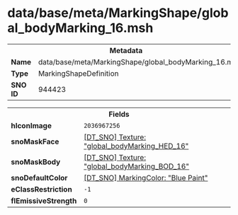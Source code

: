 <h1>data/base/meta/MarkingShape/global_bodyMarking_16.msh</h1><table><tr><th colspan="100%">Metadata</th></tr><tr><td><b>Name</b></td><td>data/base/meta/MarkingShape/global_bodyMarking_16.msh</td></tr><tr><td><b>Type</b></td><td>MarkingShapeDefinition</td></tr><tr><td><b>SNO ID</b></td><td>944423</td></tr></table>

<table><tr><th colspan="100%">Fields</th></tr><tr><td><b>hIconImage</b></td><td><code>2036967256</code></td></tr><tr><td><b>snoMaskFace</b></td><td><a href="..\Texture\global_bodyMarking_HED_16.tex.md">[DT_SNO] Texture: "global_bodyMarking_HED_16"</a></td></tr><tr><td><b>snoMaskBody</b></td><td><a href="..\Texture\global_bodyMarking_BOD_16.tex.md">[DT_SNO] Texture: "global_bodyMarking_BOD_16"</a></td></tr><tr><td><b>snoDefaultColor</b></td><td><a href="..\MarkingColor\Blue Paint.mcl.md">[DT_SNO] MarkingColor: "Blue Paint"</a></td></tr><tr><td><b>eClassRestriction</b></td><td><code>-1</code></td></tr><tr><td><b>flEmissiveStrength</b></td><td><code>0</code></td></tr></table>

